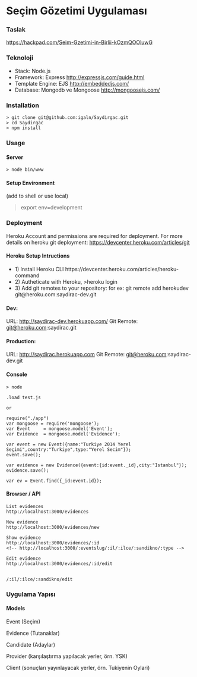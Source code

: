 # Seçim Gözetimi Uygulaması

### Taslak

https://hackpad.com/Seim-Gzetimi-in-Birlii-kOzmQOOluwG

### Teknoloji

* Stack: Node.js
* Framework: Express http://expressjs.com/guide.html
* Template Engine: EJS http://embeddedjs.com/
* Database: Mongodb ve Mongoose http://mongoosejs.com/

### Installation

```
> git clone git@github.com:igaln/Saydirgac.git
> cd Saydirgac
> npm install
```

### Usage

#### Server

```
> node bin/www
```

#### Setup Environment 
(add to shell or use local)
>export env=development

### Deployment

Heroku Account and permissions are required for deployment.
For more details on heroku git deployment:
https://devcenter.heroku.com/articles/git

#### Heroku Setup Intructions
<ul>
<li>1) Install Heroku CLI https://devcenter.heroku.com/articles/heroku-command</li>
<li>2) Autheticate with Heroku, >heroku login</li>
<li>3) Add git remotes to your repository:
for ex:  git remote add herokudev git@heroku.com:saydirac-dev.git </li>
</ul>

#### Dev: 			
URL: http://saydirac-dev.herokuapp.com/
Git Remote: git@heroku.com:saydirac.git

#### Production: 

URL: http://saydirac.herokuapp.com
Git Remote: git@heroku.com:saydirac-dev.git


#### Console

```
> node

.load test.js

or

require("./app")
var mongoose = require('mongoose');
var Event     = mongoose.model('Event');
var Evidence  = mongoose.model('Evidence');

var event = new Event({name:"Turkiye 2014 Yerel Seçimi",country:"Turkiye",type:"Yerel Secim"});
event.save();

var evidence = new Evidence({event:{id:event._id},city:"Istanbul"});
evidence.save();

var ev = Event.find({_id:event.id});
```

#### Browser / API

```
List evidences
http://localhost:3000/evidences

New evidence
http://localhost:3000/evidences/new

Show evidence
http://localhost:3000/evidences/:id
<!-- http://localhost:3000/:eventslug/:il/:ilce/:sandikno/:type -->

Edit evidence
http://localhost:3000/evidences/:id/edit


/:il/:ilce/:sandikno/edit

```

### Uygulama Yapısı

#### Models

Event (Seçim)

Evidence (Tutanaklar)

Candidate (Adaylar)

Provider (karşılaştırma yapılacak yerler, örn. YSK)

Client (sonuçları yayınlayacak yerler, örn. Tukiyenin Oylari)

